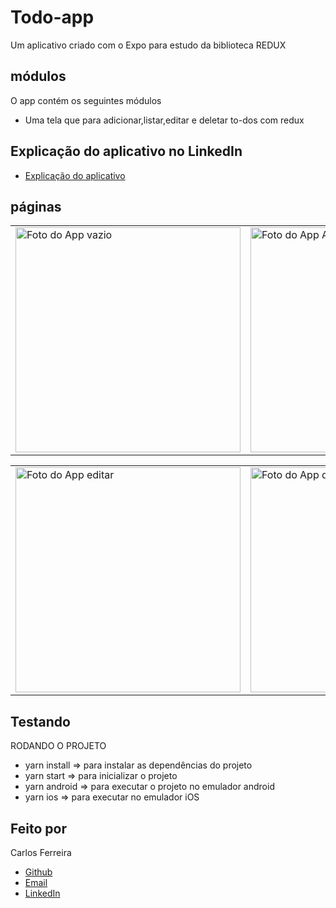 # Todo-app

Um aplicativo criado com o Expo para estudo da biblioteca REDUX

## módulos

O app contém os seguintes módulos

- Uma tela que para adicionar,listar,editar e deletar to-dos com redux

## Explicação do aplicativo no LinkedIn

- [Explicação do aplicativo](https://www.linkedin.com/posts/carlos-ferreira-4b2ba219a_redux-reactnative-activity-6796145496735010816-64YB)

## páginas

<table>
  <tr>
<td><img src="https://firebasestorage.googleapis.com/v0/b/portfolio-web-7fbff.appspot.com/o/github_projects%2Ftodo-app%2Fempty.png?alt=media&token=f3353042-9a8f-4b00-afa7-4d4b33f3e4c9" alt="Foto do App vazio" width="360" /></td>
<td><img src="https://firebasestorage.googleapis.com/v0/b/portfolio-web-7fbff.appspot.com/o/github_projects%2Ftodo-app%2Fadded.png?alt=media&token=d8d65a7c-861e-449e-b31e-3e66415db013" alt="Foto do App Adicionado" width="360" /></td>
<td><img src="https://firebasestorage.googleapis.com/v0/b/portfolio-web-7fbff.appspot.com/o/github_projects%2Ftodo-app%2Ffinished.png?alt=media&token=6464be87-4759-4cc1-b34f-17a50a0eb305" alt="Foto do App finalizado" width="360" /></td>
</tr>
</table>

<table>
  <tr>
<td><img src="https://firebasestorage.googleapis.com/v0/b/portfolio-web-7fbff.appspot.com/o/github_projects%2Ftodo-app%2Fedit.png?alt=media&token=5d01a718-41ce-4b0e-8fb5-6f00b0b694f9" alt="Foto do App editar" width="360" /></td>
<td><img src="https://firebasestorage.googleapis.com/v0/b/portfolio-web-7fbff.appspot.com/o/github_projects%2Ftodo-app%2Fdelete.png?alt=media&token=29962e81-876e-462d-8aa8-afbe17a6e70e" alt="Foto do App deletar" width="360" /></td>
</tr>
</table>

## Testando

RODANDO O PROJETO

- yarn install => para instalar as dependências do projeto
- yarn start => para inicializar o projeto
- yarn android => para executar o projeto no emulador android
- yarn ios => para executar no emulador iOS

## Feito por

Carlos Ferreira

- [Github](https://www.github.com/CarlosSTS)
- [Email](mailto://carlossts826@gmail.com)
- [LinkedIn](https://www.linkedin.com/in/carlos-ferreira-4b2ba219a/)
